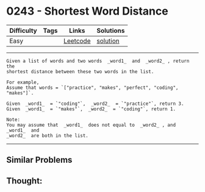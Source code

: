 # 0243 - Shortest Word Distance

Difficulty  | Tags | Links | Solutions
----------- | ---- | ----- | -----
Easy |  | [Leetcode](https://leetcode.com/problems/shortest-word-distance) | [solution](https://leetcode.com/problems/shortest-word-distance/solution/)


-----------

```
Given a list of words and two words  _word1_  and  _word2_ , return the
shortest distance between these two words in the list.

For example,
Assume that words = `["practice", "makes", "perfect", "coding", "makes"]`.

Given  _word1_  = `"coding"`,  _word2_  = `"practice"`, return 3.
Given  _word1_  = `"makes"`,  _word2_  = `"coding"`, return 1.

Note:
You may assume that  _word1_  does not equal to  _word2_ , and  _word1_  and
_word2_  are both in the list.
```

-----------


## Similar Problems




## Thought:
